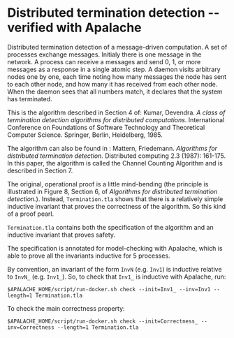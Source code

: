 # Distributed termination detection -- verified with Apalache

Distributed termination detection of a message-driven computation.  A set of
processes exchange messages.  Initialy there is one message in the network.  A
process can receive a messages and send 0, 1, or more messages as a response in
a single atomic step.  A daemon visits arbitrary nodes one by one, each time
noting how many messages the node has sent to each other node, and how many it
has received from each other node.  When the daemon sees that all numbers
match, it declares that the system has terminated.

This is the algorithm described in Section 4 of: Kumar, Devendra.  *A class of
termination detection algorithms for distributed computations.* International
Conference on Foundations of Software Technology and Theoretical Computer
Science.  Springer, Berlin, Heidelberg, 1985.

The algorithm can also be found in : Mattern, Friedemann. *Algorithms for
distributed termination detection.* Distributed computing 2.3 (1987): 161-175.
In this paper, the algorithm is called the Channel Counting Algorithm and is
described in Section 7.

The original, operational proof is a little mind-bending (the principle is
illustrated in Figure 8, Section 6, of *Algorithms for distributed termination
detection.*). Instead, `Termination.tla` shows that there is a relatively
simple inductive invariant that proves the correctness of the algorithm. So
this kind of a proof pearl.

`Termination.tla` contains both the specification of the algorithm and an
inductive invariant that proves safety.

The specification is annotated for model-checking with Apalache, which is able
to prove all the invariants inductive for 5 processes.

By convention, an invariant of the form `InvN` (e.g. `Inv1`) is inductive
relative to `InvN_` (e.g. `Inv1_`).  So, to check that `Inv1_` is inductive
with Apalache, run:

```
$APALACHE_HOME/script/run-docker.sh check --init=Inv1_ --inv=Inv1 --length=1 Termination.tla
```

To check the main correctness property:

```
$APALACHE_HOME/script/run-docker.sh check --init=Correctness_ --inv=Correctness --length=1 Termination.tla
```
